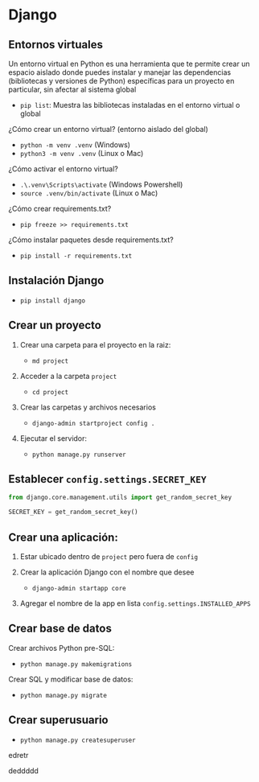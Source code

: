 # Django

## Entornos virtuales

Un entorno virtual en Python es una herramienta 
que te permite crear un espacio aislado donde puedes instalar 
y manejar las dependencias (bibliotecas y versiones de Python) 
específicas para un proyecto en particular, sin afectar al sistema global

- `pip list`: Muestra las bibliotecas instaladas en el entorno virtual o global

¿Cómo crear un entorno virtual? (entorno aislado del global)

- `python -m venv .venv` (Windows)
- `python3 -m venv .venv` (Linux o Mac)

¿Cómo activar el entorno virtual?
- `.\.venv\Scripts\activate`  (Windows Powershell)
- `source .venv/bin/activate` (Linux o Mac)

¿Cómo crear requirements.txt?
- `pip freeze >> requirements.txt`

¿Cómo instalar paquetes desde requirements.txt?
- `pip install -r requirements.txt`

## Instalación Django

- `pip install django`

## Crear un proyecto
    
1. Crear una carpeta para el proyecto en la raiz:
    - `md project`

2. Acceder a la carpeta `project`
    - `cd project`

3. Crear las carpetas y archivos necesarios
    - `django-admin startproject config .`

4. Ejecutar el servidor:
    - `python manage.py runserver`


## Establecer `config.settings.SECRET_KEY`

```py
from django.core.management.utils import get_random_secret_key

SECRET_KEY = get_random_secret_key()
```

## Crear una aplicación:

1. Estar ubicado dentro de `project` pero fuera de `config`
    
2. Crear la aplicación Django con el nombre que desee
    - `django-admin startapp core`

3. Agregar el nombre de la app en lista `config.settings.INSTALLED_APPS`


## Crear base de datos

Crear archivos Python pre-SQL:

- `python manage.py makemigrations`

Crear SQL y modificar base de datos:

- `python manage.py migrate`

## Crear superusuario

- `python manage.py createsuperuser`


edretr

deddddd
